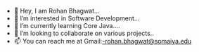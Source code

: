 - 👋 Hey, I am Rohan Bhagwat...
- 👀 I’m interested in Software Development...
- 🌱 I’m currently learning Core Java....
- 💞️ I’m looking to collaborate on various projects..
- 📫 You can reach me at Gmail:-rohan.bhagwat@somaiya.edu

<!---
rohanBhagwat02/rohanBhagwat02 is a ✨ special ✨ repository because its `README.md` (this file) appears on your GitHub profile.
You can click the Preview link to take a look at your changes.
--->
